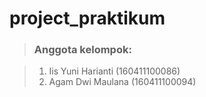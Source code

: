 # project_praktikum

> ### Anggota kelompok:

> 1. Iis Yuni Harianti (160411100086)
> 2. Agam Dwi Maulana (160411100094)
